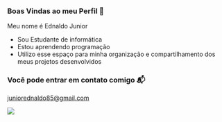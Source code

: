 ### Boas Vindas ao meu Perfil 🧙

Meu nome é Ednaldo Junior

- Sou Estudante de informática
- Estou aprendendo programação
- Utilizo esse espaço para minha organização e compartilhamento dos meus projetos desenvolvidos

### Você pode entrar em contato comigo 📬
juniorednaldo85@gmail.com

![](https://media.tenor.com/Oq6e1kC6oSsAAAAS/supreme-king.gif)
